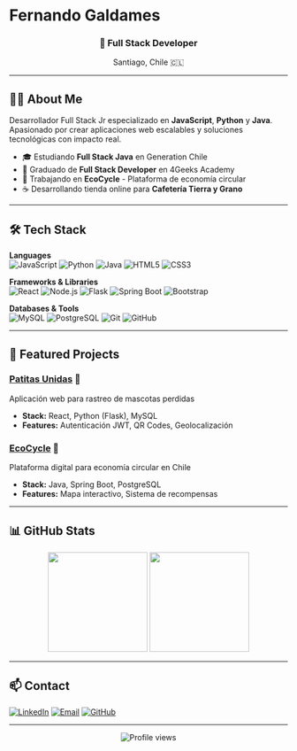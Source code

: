 # Fernando Galdames

<div align="center">
  <h3>🚀 Full Stack Developer</h3>
  <p>Santiago, Chile 🇨🇱</p>
</div>

---

## 👨‍💻 About Me

Desarrollador Full Stack Jr especializado en **JavaScript**, **Python** y **Java**. Apasionado por crear aplicaciones web escalables y soluciones tecnológicas con impacto real.

- 🎓 Estudiando **Full Stack Java** en Generation Chile
- 🌱 Graduado de **Full Stack Developer** en 4Geeks Academy
- 💼 Trabajando en **EcoCycle** - Plataforma de economía circular
- ☕ Desarrollando tienda online para **Cafetería Tierra y Grano**

---

## 🛠️ Tech Stack

**Languages**  
![JavaScript](https://img.shields.io/badge/-JavaScript-F7DF1E?style=flat&logo=javascript&logoColor=black)
![Python](https://img.shields.io/badge/-Python-3776AB?style=flat&logo=python&logoColor=white)
![Java](https://img.shields.io/badge/-Java-ED8B00?style=flat&logo=java&logoColor=white)
![HTML5](https://img.shields.io/badge/-HTML5-E34F26?style=flat&logo=html5&logoColor=white)
![CSS3](https://img.shields.io/badge/-CSS3-1572B6?style=flat&logo=css3&logoColor=white)

**Frameworks & Libraries**  
![React](https://img.shields.io/badge/-React-61DAFB?style=flat&logo=react&logoColor=black)
![Node.js](https://img.shields.io/badge/-Node.js-339933?style=flat&logo=node.js&logoColor=white)
![Flask](https://img.shields.io/badge/-Flask-000000?style=flat&logo=flask&logoColor=white)
![Spring Boot](https://img.shields.io/badge/-Spring%20Boot-6DB33F?style=flat&logo=spring&logoColor=white)
![Bootstrap](https://img.shields.io/badge/-Bootstrap-563D7C?style=flat&logo=bootstrap&logoColor=white)

**Databases & Tools**  
![MySQL](https://img.shields.io/badge/-MySQL-4479A1?style=flat&logo=mysql&logoColor=white)
![PostgreSQL](https://img.shields.io/badge/-PostgreSQL-336791?style=flat&logo=postgresql&logoColor=white)
![Git](https://img.shields.io/badge/-Git-F05032?style=flat&logo=git&logoColor=white)
![GitHub](https://img.shields.io/badge/-GitHub-181717?style=flat&logo=github&logoColor=white)

---

## 🚀 Featured Projects

### [Patitas Unidas](https://github.com/galdamesf/patitas-unidas) 🐾
Aplicación web para rastreo de mascotas perdidas
- **Stack:** React, Python (Flask), MySQL
- **Features:** Autenticación JWT, QR Codes, Geolocalización

### [EcoCycle](https://github.com/galdamesf/ecocycle) 🌱
Plataforma digital para economía circular en Chile
- **Stack:** Java, Spring Boot, PostgreSQL
- **Features:** Mapa interactivo, Sistema de recompensas

---

## 📊 GitHub Stats

<div align="center">
  <img height="180em" src="https://github-readme-stats.vercel.app/api?username=galdamesf&show_icons=true&theme=dark&include_all_commits=true&count_private=true"/>
  <img height="180em" src="https://github-readme-stats.vercel.app/api/top-langs/?username=galdamesf&layout=compact&langs_count=6&theme=dark"/>
</div>

---

## 📫 Contact

[![LinkedIn](https://img.shields.io/badge/LinkedIn-0077B5?style=flat&logo=linkedin&logoColor=white)](https://linkedin.com/in/fernandogaldamesv)
[![Email](https://img.shields.io/badge/Email-D14836?style=flat&logo=gmail&logoColor=white)](mailto:fernandogaldamesv@gmail.com)
[![GitHub](https://img.shields.io/badge/GitHub-100000?style=flat&logo=github&logoColor=white)](https://github.com/galdamesf)

---

<div align="center">
  <img src="https://komarev.com/ghpvc/?username=galdamesf&color=blue&style=flat" alt="Profile views" />
</div>
